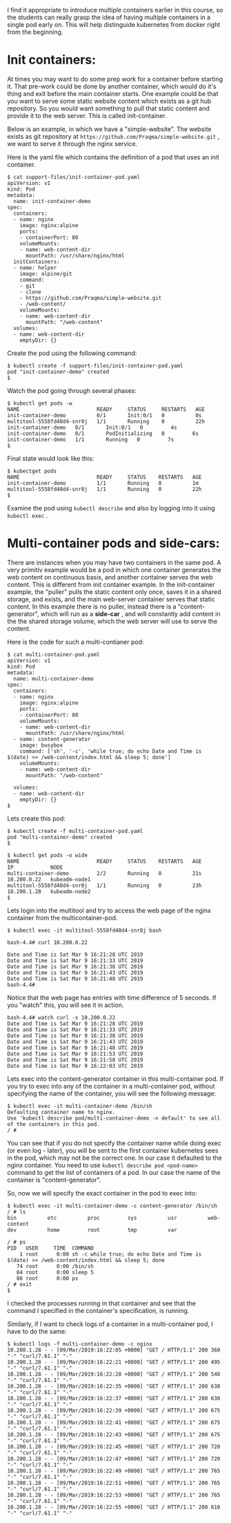 I find it appropriate to introduce multiple containers earlier in this course, so the students can really grasp the idea of having multiple containers in a single pod early on. This will help distinguide kubernetes from docker right from the beginning.

# Init containers:
At times you may want to do some prep work for a container before starting it. That pre-work could be done by another container, which would do it's thing and exit before the main container starts. One example could be that you want to serve some static website content which exists as a git hub repository. So you would want something to pull that static content and provide it to the web server. This is called init-container. 

Below is an example, in which we have a "simple-website". The website exists as git repository at `https://github.com/Praqma/simple-website.git` , we want to serve it through the nginx service.

Here is the yaml file which contains the definition of a pod that uses an init container.
```
$ cat support-files/init-container-pod.yaml
apiVersion: v1
kind: Pod
metadata:
  name: init-container-demo
spec:
  containers:
  - name: nginx
    image: nginx:alpine
    ports:
    - containerPort: 80
    volumeMounts:
    - name: web-content-dir
      mountPath: /usr/share/nginx/html
  initContainers:
  - name: helper
    image: alpine/git
    command:
    - git 
    - clone
    - https://github.com/Praqma/simple-website.git
    - /web-content/
    volumeMounts:
    - name: web-content-dir
      mountPath: "/web-content"
  volumes:
  - name: web-content-dir
    emptyDir: {}
```

Create the pod using the following command:

```
$ kubectl create -f support-files/init-container-pod.yaml 
pod "init-container-demo" created
$ 
```

Watch the pod going through several phases:
```
$ kubectl get pods -w
NAME                         READY     STATUS     RESTARTS   AGE
init-container-demo          0/1       Init:0/1   0          0s
multitool-5558fd48d4-snr8j   1/1       Running    0          22h
init-container-demo   0/1       Init:0/1   0         4s
init-container-demo   0/1       PodInitializing   0         6s
init-container-demo   1/1       Running   0         7s
$ 
```

Final state would look like this:
```
$ kubectget pods 
NAME                         READY     STATUS    RESTARTS   AGE
init-container-demo          1/1       Running   0          1m
multitool-5558fd48d4-snr8j   1/1       Running   0          22h
$ 
```

Examine the pod using `kubectl describe` and also by logging into it using `kubectl exec` .

# Multi-container pods and side-cars:
There are instances when you may have two containers in the same pod. A very primitiv example would be a pod in which one container generates the web content on continuous basis, and another container serves the web content. This is different from init container example. In the init-container example, the "puller" pulls the static content only once, saves it in a shared storage, and exists, and the main web-server container serves that static content. In this example there is no puller, instead there is a "content-generator", which will run as a **side-car** , and will constantly add content in the the shared storage volume, which the web server will use to serve the content.

Here is the code for such a multi-contianer pod:

```
$ cat multi-container-pod.yaml 
apiVersion: v1
kind: Pod
metadata:
  name: multi-container-demo
spec:
  containers:
  - name: nginx
    image: nginx:alpine
    ports:
    - containerPort: 80
    volumeMounts:
    - name: web-content-dir
      mountPath: /usr/share/nginx/html
  - name: content-generator
    image: busybox
    command: ['sh', '-c', 'while true; do echo Date and Time is $(date) >> /web-content/index.html && sleep 5; done']
    volumeMounts:
    - name: web-content-dir
      mountPath: "/web-content"

  volumes:
  - name: web-content-dir
    emptyDir: {}
$ 
```


Lets create this pod:

```
$ kubectl create -f multi-container-pod.yaml 
pod "multi-container-demo" created
$

$ kubectl get pods -o wide
NAME                         READY     STATUS    RESTARTS   AGE       IP            NODE
multi-container-demo         2/2       Running   0          21s       10.200.0.22   kubeadm-node1
multitool-5558fd48d4-snr8j   1/1       Running   0          23h       10.200.1.28   kubeadm-node2
$
```

Lets login into the multitool and try to access the web page of the nginx container from the multicontainer-pod.

```
$ kubectl exec -it multitool-5558fd48d4-snr8j bash

bash-4.4# curl 10.200.0.22

Date and Time is Sat Mar 9 16:21:28 UTC 2019
Date and Time is Sat Mar 9 16:21:33 UTC 2019
Date and Time is Sat Mar 9 16:21:38 UTC 2019
Date and Time is Sat Mar 9 16:21:43 UTC 2019
Date and Time is Sat Mar 9 16:21:48 UTC 2019
bash-4.4#
```

Notice that the web page has entries with time difference of 5 seconds. If you "watch" this, you will see it in action.

```
bash-4.4# watch curl -s 10.200.0.22
Date and Time is Sat Mar 9 16:21:28 UTC 2019
Date and Time is Sat Mar 9 16:21:33 UTC 2019
Date and Time is Sat Mar 9 16:21:38 UTC 2019
Date and Time is Sat Mar 9 16:21:43 UTC 2019
Date and Time is Sat Mar 9 16:21:48 UTC 2019
Date and Time is Sat Mar 9 16:21:53 UTC 2019
Date and Time is Sat Mar 9 16:21:58 UTC 2019
Date and Time is Sat Mar 9 16:22:03 UTC 2019
```

Lets exec into the content-generator container in this multi-container pod. If you try to exec into any of the container in a multi-container pod, without specifying the name of the container, you will see the following message:

```
$ kubectl exec -it multi-container-demo /bin/sh
Defaulting container name to nginx.
Use 'kubectl describe pod/multi-container-demo -n default' to see all of the containers in this pod.
/ #
```

You can see that if you do not specify the container name while doing exec (or even log - later), you will be sent to the first container kubernetes sees in the pod, which may not be the correct one. In our case it defaulted to the nginx container. You need to use `kubectl describe pod <pod-name>` command to get the list of containers of a pod. In our case the name of the container is "content-generator".

So, now we will specify the exact container in the pod to exec into:

```shell
$ kubectl exec -it multi-container-demo -c content-generator /bin/sh
/ # ls
bin          etc          proc         sys          usr          web-content
dev          home         root         tmp          var

/ # ps
PID   USER     TIME  COMMAND
    1 root      0:00 sh -c while true; do echo Date and Time is $(date) >> /web-content/index.html && sleep 5; done
   74 root      0:00 /bin/sh
   84 root      0:00 sleep 5
   86 root      0:00 ps
/ # exit
$
``` 
I checked the processes running in that container and see that the command I specified in the container's specification, is running. 

Similarly, if I want to check logs of a container in a multi-container pod, I have to do the same:

```
$ kubectl logs -f multi-container-demo -c nginx 
10.200.1.28 - - [09/Mar/2019:16:22:05 +0000] "GET / HTTP/1.1" 200 360 "-" "curl/7.61.1" "-"
10.200.1.28 - - [09/Mar/2019:16:22:21 +0000] "GET / HTTP/1.1" 200 495 "-" "curl/7.61.1" "-"
10.200.1.28 - - [09/Mar/2019:16:22:28 +0000] "GET / HTTP/1.1" 200 540 "-" "curl/7.61.1" "-"
10.200.1.28 - - [09/Mar/2019:16:22:35 +0000] "GET / HTTP/1.1" 200 630 "-" "curl/7.61.1" "-"
10.200.1.28 - - [09/Mar/2019:16:22:37 +0000] "GET / HTTP/1.1" 200 630 "-" "curl/7.61.1" "-"
10.200.1.28 - - [09/Mar/2019:16:22:39 +0000] "GET / HTTP/1.1" 200 675 "-" "curl/7.61.1" "-"
10.200.1.28 - - [09/Mar/2019:16:22:41 +0000] "GET / HTTP/1.1" 200 675 "-" "curl/7.61.1" "-"
10.200.1.28 - - [09/Mar/2019:16:22:43 +0000] "GET / HTTP/1.1" 200 675 "-" "curl/7.61.1" "-"
10.200.1.28 - - [09/Mar/2019:16:22:45 +0000] "GET / HTTP/1.1" 200 720 "-" "curl/7.61.1" "-"
10.200.1.28 - - [09/Mar/2019:16:22:47 +0000] "GET / HTTP/1.1" 200 720 "-" "curl/7.61.1" "-"
10.200.1.28 - - [09/Mar/2019:16:22:49 +0000] "GET / HTTP/1.1" 200 765 "-" "curl/7.61.1" "-"
10.200.1.28 - - [09/Mar/2019:16:22:51 +0000] "GET / HTTP/1.1" 200 765 "-" "curl/7.61.1" "-"
10.200.1.28 - - [09/Mar/2019:16:22:53 +0000] "GET / HTTP/1.1" 200 765 "-" "curl/7.61.1" "-"
10.200.1.28 - - [09/Mar/2019:16:22:55 +0000] "GET / HTTP/1.1" 200 810 "-" "curl/7.61.1" "-"
```





